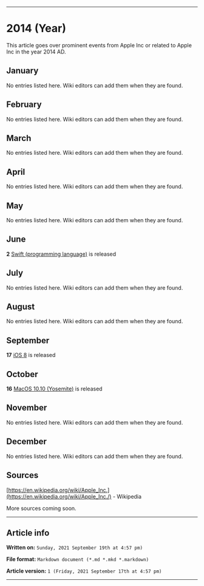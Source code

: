 
***

# 2014 (Year)

<!-- This article is about the year. For the 1984 Apple advertisement, go [here](https://github.com/seanpm2001/WacOS/wiki/1984(Advertisement)) for the Dystopian novel see [here](https://github.com/seanpm2001/WacOS/wiki/1984(Dystopia)/) !-->

This article goes over prominent events from Apple Inc or related to Apple Inc in the year 2014 AD.

## January

No entries listed here. Wiki editors can add them when they are found.

## February

No entries listed here. Wiki editors can add them when they are found.

## March

No entries listed here. Wiki editors can add them when they are found.

## April

No entries listed here. Wiki editors can add them when they are found.

## May

No entries listed here. Wiki editors can add them when they are found.

## June

**2** [Swift (programming language)](https://github.com/seanpm2001/WacOS/wiki/Swift-(programming-language)) is released

## July

No entries listed here. Wiki editors can add them when they are found.

## August

No entries listed here. Wiki editors can add them when they are found.

## September

**17** [iOS 8](https://github.com/seanpm2001/WacOS/wiki/iOS-8/) is released

## October

**16** [MacOS 10.10 (Yosemite)](https://github.com/seanpm2001/WacOS/wiki/MacOS-10-10/) is released

## November

No entries listed here. Wiki editors can add them when they are found.

## December

No entries listed here. Wiki editors can add them when they are found.

## Sources

[https://en.wikipedia.org/wiki/Apple_Inc.](https://en.wikipedia.org/wiki/Apple_Inc./) - Wikipedia

More sources coming soon.

***

## Article info

**Written on:** `Sunday, 2021 September 19th at 4:57 pm)`

**File format:** `Markdown document (*.md *.mkd *.markdown)`

**Article version:** `1 (Friday, 2021 September 17th at 4:57 pm)`

***

